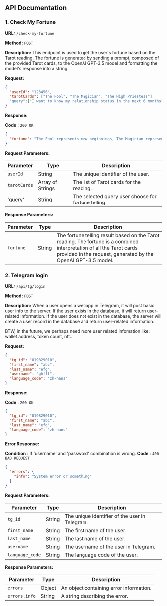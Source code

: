 ## API Documentation

### 1. Check My Fortune

**URL:** `/check-my-fortune`

**Method:** `POST`

**Description:** This endpoint is used to get the user's fortune based on the Tarot reading. The fortune is generated by sending a prompt, composed of the provided Tarot cards, to the OpenAI GPT-3.5 model and formatting the model's response into a string.

**Request:**

```json
{
  "userId": "123456",
  "tarotCards": ["The Fool", "The Magician", "The High Priestess"]
  "query":["I want to know my relationship status in the next 6 months"]
}
```

**Response:**

**Code** : `200 OK`

```json
{
  "fortune": "The Fool represents new beginnings, The Magician represents manifestation, and The High Priestess represents intuition and mystery. Together, they suggest a journey of self-discovery and personal growth."
}
```

**Request Parameters:**

| Parameter | Type | Description |
| --- | --- | --- |
| `userId` | String | The unique identifier of the user. |
| `tarotCards` | Array of Strings | The list of Tarot cards for the reading. |
| 'query' | String | The selected query user choose for fortune telling |

**Response Parameters:**

| Parameter | Type | Description |
| --- | --- | --- |
| `fortune` | String | The fortune telling result based on the Tarot reading. The fortune is a combined interpretation of all the Tarot cards provided in the request, generated by the OpenAI GPT-3.5 model. |

### 2. Telegram login

**URL:** `/api/tg/login`

**Method:** `POST`

**Description:** When a user opens a webapp in Telegram, it will post basic user info to the server. If the user exists in the database, it will return user-related information. If the user does not exist in the database, the server will create a user record in the database and return user-related information.

BTW, in the future, we perhaps need more user related infomation like: wallet address, token count, nft..


**Request:**

```json
{
  "tg_id": "819829010",
  "first_name": "abc",
  "last_name": "efg",
  "username": "ghfff",
  "language_code": "zh-hans"
}
```

**Response:**

**Code** : `200 OK`

```json
{
  "tg_id": "819829010",
  "first_name": "abc",
  "last_name": "efg",
  "language_code": "zh-hans"
}
```

**Error Response:**

**Condition** : If 'username' and 'password' combination is wrong.
**Code** : `400 BAD REQUEST`

```json
{
  "errors": {
    "info": "System error or something"
  }
}
```

**Request Parameters:**

| Parameter | Type | Description |
| --- | --- | --- |
| `tg_id` | String | The unique identifier of the user in Telegram. |
| `first_name` | String | The first name of the user. |
| `last_name` | String | The last name of the user. |
| `username` | String | The username of the user in Telegram. |
| `language_code` | String | The language code of the user. |

**Response Parameters:**

| Parameter | Type | Description |
| --- | --- | --- |
| `errors` | Object | An object containing error information. |
| `errors.info` | String | A string describing the error. |

